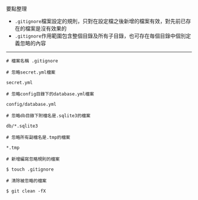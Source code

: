 要點整理
- `.gitignore`檔案設定的規則，只對在設定檔之後新增的檔案有效，對先前已存在的檔案是沒有效果的
- `.gitignore`作用範圍包含整個目錄及所有子目錄，也可存在毎個目錄中個別定義忽略的內容

---

```
# 檔案名稱 .gitignore

# 忽略secret.yml檔案

secret.yml

# 忽略config目錄下的database.yml檔案

config/database.yml

# 忽略db目錄下附檔名是.sqlite3的檔案

db/*.sqlite3

# 忽略所有副檔名是.tmp的檔案

*.tmp
```

```
# 新增編寫忽略規則的檔案

$ touch .gitignore
```

```
# 清除被忽略的檔案

$ git clean -fX
```

